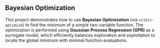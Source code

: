 ## Bayesian Optimization

This project demonstrates how to use **Bayesian Optimization** (via `scikit-optimize`) to find the minimum of a simple two-variable function. The optimization is performed using **Gaussian Process Regression (GPR)** as a surrogate model, which efficiently balances exploration and exploitation to locate the global minimum with minimal function evaluations.



